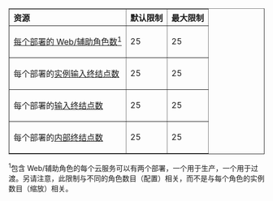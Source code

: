 <table cellspacing="0" border="1">
<tr>
   <th align="left" valign="middle">资源</th>
   <th align="left" valign="middle">默认限制</th>
   <th align="left" valign="middle">最大限制</th>
</tr>
<tr>
   <td valign="middle"><p><a href="/documentation/articles/cloud-services-what-is/">每个部署的 Web/辅助角色数<sup>1</sup></a></p></td>
   <td valign="middle"><p>25</p></td>
   <td valign="middle"><p>25</p></td>
</tr>
<tr>
   <td valign="middle"><p>每个部署的<a href="http://msdn.microsoft.com/zh-cn/library/gg557552.aspx#InstanceInputEndpoint">实例输入终结点数</a></p></td>
   <td valign="middle"><p>25</p></td>
   <td valign="middle"><p>25</p></td>
</tr>
<tr>
   <td valign="middle"><p>每个部署的<a href="http://msdn.microsoft.com/zh-cn/library/gg557552.aspx#InputEndpoint">输入终结点数</a></p></td>
   <td valign="middle"><p>25</p></td>
   <td valign="middle"><p>25</p></td>
</tr>
<tr>
   <td valign="middle"><p>每个部署的<a href="http://msdn.microsoft.com/zh-cn/library/gg557552.aspx#InternalEndpoint">内部终结点数</a></p></td>
   <td valign="middle"><p>25</p></td>
   <td valign="middle"><p>25</p></td>
</tr>
</table>

<sup>1</sup>包含 Web/辅助角色的每个云服务可以有两个部署，一个用于生产，一个用于过渡。另请注意，此限制与不同的角色数目（配置）相关，而不是与每个角色的实例数目（缩放）相关。

<!---HONumber=HO63-->